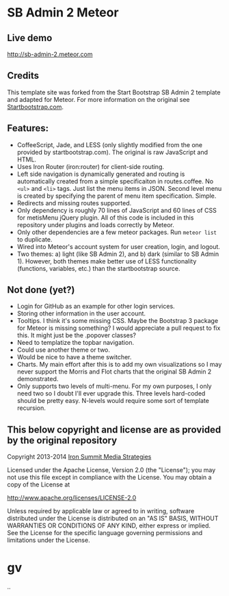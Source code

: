 
# SB Admin 2 Meteor

## Live demo

http://sb-admin-2.meteor.com

## Credits

This template site was forked from the Start Bootstrap SB Admin 2 template and adapted for Meteor. For more information
on the original see [Startbootstrap.com](http://startbootstrap.com/template-overviews/sb-admin-2/).

## Features:

  * CoffeeScript, Jade, and LESS (only slightly modified from the one provided by startbootstrap.com). The original is
    raw JavaScript and HTML.
  * Uses Iron Router (iron:router) for client-side routing.
  * Left side navigation is dynamically generated and routing is automatically created from a simple specificaiton
    in routes.coffee. No `<ul>` and `<li>` tags. Just list the menu items in JSON. Second level menu is created by
    specifying the parent of menu item specification. Simple.
  * Redirects and missing routes supported.
  * Only dependency is roughly 70 lines of JavaScript and 60 lines of CSS for metisMenu jQuery plugin. All of this code
    is included in this repository under plugins and loads correctly by Meteor.
  * Only other dependencies are a few meteor packages. Run `meteor list` to duplicate.
  * Wired into Meteor's account system for user creation, login, and logout.
  * Two themes: a) light (like SB Admin 2), and b) dark (similar to SB Admin 1). However, both themes make better use
    of LESS functionality (functions, variables, etc.) than the startbootstrap source.

## Not done (yet?)

  * Login for GitHub as an example for other login services.
  * Storing other information in the user account.
  * Tooltips. I think it's some missing CSS. Maybe the Bootstrap 3 package for Meteor is missing something? I would
    appreciate a pull request to fix this. It might just be the .popover classes?
  * Need to templatize the topbar navigation.
  * Could use another theme or two.
  * Would be nice to have a theme switcher.
  * Charts. My main effort after this is to add my own visualizations so I may never support the Morris and Flot charts
    that the original SB Admin 2 demonstrated.
  * Only supports two levels of multi-menu. For my own purposes, I only need two so I doubt I'll ever upgrade this.
    Three levels hard-coded should be pretty easy. N-levels would require some sort of template recursion.

## This below copyright and license are as provided by the original repository

Copyright 2013-2014 [Iron Summit Media Strategies](http://www.ironsummitmedia.com/)

Licensed under the Apache License, Version 2.0 (the "License"); you may not use this file except in compliance with the
License. You may obtain a copy of the License at

http://www.apache.org/licenses/LICENSE-2.0

Unless required by applicable law or agreed to in writing, software distributed under the License is distributed on an
"AS IS" BASIS, WITHOUT WARRANTIES OR CONDITIONS OF ANY KIND, either express or implied. See the License for the specific
language governing permissions and limitations under the License.
# gv
..
